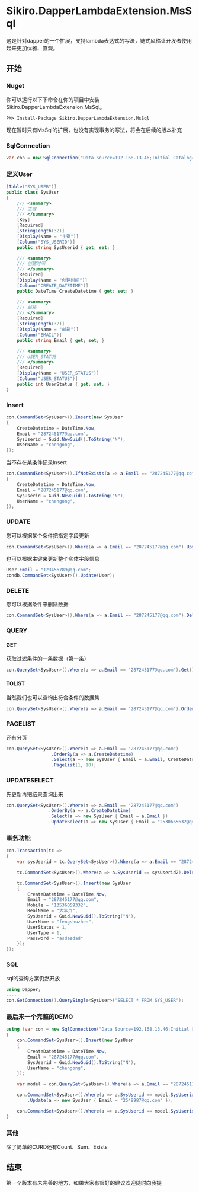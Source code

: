 # Sikiro.DapperLambdaExtension.MsSql
这是针对dapper的一个扩展，支持lambda表达式的写法，链式风格让开发者使用起来更加优雅、直观。

## 开始

### Nuget

你可以运行以下下命令在你的项目中安装 Sikiro.DapperLambdaExtension.MsSql。

```
PM> Install-Package Sikiro.DapperLambdaExtension.MsSql
```

现在暂时只有MsSql的扩展，也没有实现事务的写法，将会在后续的版本补充

### SqlConnection

```c#
var con = new SqlConnection("Data Source=192.168.13.46;Initial Catalog=SkyChen;Persist Security Info=True;User ID=sa;Password=123456789");
```

### 定义User
```c#
[Table("SYS_USER")]
public class SysUser
{
    /// <summary>
    /// 主键
    /// </summary>    
    [Key]
    [Required]
    [StringLength(32)]
    [Display(Name = "主键")]
    [Column("SYS_USERID")]
    public string SysUserid { get; set; }

    /// <summary>
    /// 创建时间
    /// </summary>    
    [Required]
    [Display(Name = "创建时间")]
    [Column("CREATE_DATETIME")]
    public DateTime CreateDatetime { get; set; }

    /// <summary>
    /// 邮箱
    /// </summary>    
    [Required]
    [StringLength(32)]
    [Display(Name = "邮箱")]
    [Column("EMAIL")]
    public string Email { get; set; }

    /// <summary>
    /// USER_STATUS
    /// </summary>    
    [Required]
    [Display(Name = "USER_STATUS")]
    [Column("USER_STATUS")]
    public int UserStatus { get; set; }
}
```

### Insert
```c#
con.CommandSet<SysUser>().Insert(new SysUser
{
    CreateDatetime = DateTime.Now,
    Email = "287245177@qq.com",
    SysUserid = Guid.NewGuid().ToString("N"),
    UserName = "chengong",
});
```
当不存在某条件记录Insert
```c#
con.CommandSet<SysUser>().IfNotExists(a => a.Email == "287245177@qq.com").Insert(new SysUser
{
    CreateDatetime = DateTime.Now,
    Email = "287245177@qq.com",
    SysUserid = Guid.NewGuid().ToString("N"),
    UserName = "chengong",
});
```

### UPDATE
您可以根据某个条件把指定字段更新
```c#
con.CommandSet<SysUser>().Where(a => a.Email == "287245177@qq.com").Update(a => new SysUser { Email = "123456789@qq.com" });
```

也可以根据主键来更新整个实体字段信息
```c#
User.Email = "123456789@qq.com";
condb.CommandSet<SysUser>().Update(User);
```

### DELETE
您可以根据条件来删除数据
```c#
con.CommandSet<SysUser>().Where(a => a.Email == "287245177@qq.com").Delete()
```

### QUERY

#### GET
获取过滤条件的一条数据（第一条）
```c#
con.QuerySet<SysUser>().Where(a => a.Email == "287245177@qq.com").Get()
```
#### TOLIST
当然我们也可以查询出符合条件的数据集
```c#
con.QuerySet<SysUser>().Where(a => a.Email == "287245177@qq.com").OrderBy(b => b.Email).Top(10).Select(a => a.Email).ToList();
```
### PAGELIST
还有分页
```c#
con.QuerySet<SysUser>().Where(a => a.Email == "287245177@qq.com")
                 .OrderBy(a => a.CreateDatetime)
                 .Select(a => new SysUser { Email = a.Email, CreateDatetime = a.CreateDatetime, SysUserid = a.SysUserid })
                 .PageList(1, 10);
```
### UPDATESELECT
先更新再把结果查询出来
```c#
con.QuerySet<SysUser>().Where(a => a.Email == "287245177@qq.com")
                .OrderBy(a => a.CreateDatetime)
                .Select(a => new SysUser { Email = a.Email })
                .UpdateSelect(a => new SysUser { Email = "2530665632@qq.com" });
```

### 事务功能

```c#
con.Transaction(tc =>
{
    var sysUserid = tc.QuerySet<SysUser>().Where(a => a.Email == "287245177@qq.com").Select(a => a.SysUserid).Get();

    tc.CommandSet<SysUser>().Where(a => a.SysUserid == sysUserid2).Delete();

    tc.CommandSet<SysUser>().Insert(new SysUser
    {
        CreateDatetime = DateTime.Now,
        Email = "287245177@qq.com",
        Mobile = "13536059332",
        RealName = "大笨贞",
        SysUserid = Guid.NewGuid().ToString("N"),
        UserName = "fengshuzhen",
        UserStatus = 1,
        UserType = 1,
        Password = "asdasdad"
    });
});
```

### SQL
sql的查询方案仍然开放

```c#
using Dapper;
.....
con.GetConnection().QuerySingle<SysUser>("SELECT * FROM SYS_USER");
```

### 最后来一个完整的DEMO

```c#
using (var con = new SqlConnection("Data Source=192.168.13.46;Initial Catalog=SkyChen;Persist Security Info=True;User ID=sa;Password=123456789"))
{
    con.CommandSet<SysUser>().Insert(new SysUser
    {
        CreateDatetime = DateTime.Now,
        Email = "287245177@qq.com",
        SysUserid = Guid.NewGuid().ToString("N"),
        UserName = "chengong",
    });

    var model = con.QuerySet<SysUser>().Where(a => a.Email == "287245177@qq.com").Get();

    con.CommandSet<SysUser>().Where(a => a.SysUserid == model.SysUserid)
        .Update(a => new SysUser { Email = "2548987@qq.com" });

    con.CommandSet<SysUser>().Where(a => a.SysUserid == model.SysUserid).Delete();
}
```

### 其他
除了简单的CURD还有Count、Sum、Exists

## 结束
第一个版本有未完善的地方，如果大家有很好的建议欢迎随时向我提

